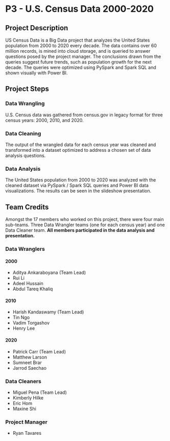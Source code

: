 # P3 - U.S. Census Data 2000-2020

## Project Description
US Census Data is a Big Data project that analyzes the United States population from 2000 to 2020 every decade. The data contains over 60 million records, is mined into cloud storage, and is queried to answer questions posed by the project manager. The conclusions drawn from the queries suggest future trends, such as population growth for the next decade. The queries were optimized using PySpark and Spark SQL and shown visually with Power BI.

## Project Steps
### Data Wrangling
U.S. Census data was gathered from census.gov in legacy format for three census years: 2000, 2010, and 2020.

### Data Cleaning
The output of the wrangled data for each census year was cleaned and transformed into a dataset optimized to address a chosen set of data analysis questions.

### Data Analysis
The United States population from 2000 to 2020 was analyzed with the cleaned dataset via PySpark / Spark SQL queries and Power BI data visualizations. The results can be seen in the slideshow presentation.

## Team Credits
Amongst the 17 members who worked on this project, there were four main sub-teams. Three Data Wrangler teams (one for each census year) and one Data Cleaner team. **All members participated in the data analysis and presentation.**

### Data Wranglers
#### 2000
- Aditya Ankaraboyana (Team Lead)
- Rui Li
- Adeel Hussain
- Abdul Tareq Khaliq
#### 2010
- Harish Kandaswamy (Team Lead)
- Tin Ngo
- Vadim Torgashov
- Henry Lee
#### 2020
- Patrick Carr (Team Lead)
- Matthew Larson
- Sumneet Brar
- Jarrod Saechao
### Data Cleaners
- Miguel Pena (Team Lead)
- Kimberly Hilke
- Eric Hom
- Maxine Shi
### Project Manager
- Ryan Tavares